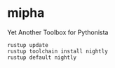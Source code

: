 # mipha

Yet Another Toolbox for Pythonista

```
rustup update
rustup toolchain install nightly
rustup default nightly
```
